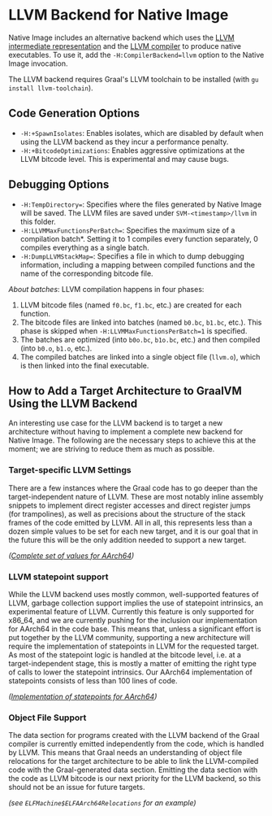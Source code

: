 # LLVM Backend for Native Image

Native Image includes an alternative backend which uses the [LLVM intermediate representation](https://llvm.org/docs/LangRef.html) and the [LLVM compiler](http://llvm.org/docs/CommandGuide/llc.html) to produce native executables. To use it, add the `-H:CompilerBackend=llvm` option to the Native Image invocation.

The LLVM backend requires Graal's LLVM toolchain to be installed (with `gu install llvm-toolchain`).

## Code Generation Options

* `-H:+SpawnIsolates`: Enables isolates, which are disabled by default when using the LLVM backend as they incur a performance penalty.
* `-H:+BitcodeOptimizations`: Enables aggressive optimizations at the LLVM bitcode level. This is experimental and may cause bugs.

## Debugging Options

* `-H:TempDirectory=`: Specifies where the files generated by Native Image will be saved. The LLVM files are saved under `SVM-<timestamp>/llvm` in this folder.
* `-H:LLVMMaxFunctionsPerBatch=`: Specifies the maximum size of a compilation batch\*. Setting it to 1 compiles every function separately, 0 compiles everything as a single batch.
* `-H:DumpLLVMStackMap=`: Specifies a file in which to dump debugging information, including a mapping between compiled functions and the name of the corresponding bitcode file.

*About batches*: LLVM compilation happens in four phases:
1. LLVM bitcode files (named `f0.bc`, `f1.bc`, etc.) are created for each function.
2. The bitcode files are linked into batches (named `b0.bc`, `b1.bc`, etc.). This phase is skipped when `-H:LLVMMaxFunctionsPerBatch=1` is specified.
3. The batches are optimized (into `b0o.bc`, `b1o.bc`, etc.) and then compiled (into `b0.o`, `b1.o`, etc.).
4. The compiled batches are linked into a single object file (`llvm.o`), which is then linked into the final executable.

## How to Add a Target Architecture to GraalVM Using the LLVM Backend

An interesting use case for the LLVM backend is to target a new architecture without having to implement a complete new backend for Native Image. The following are the necessary steps to achieve this at the moment; we are striving to reduce them as much as possible.

### Target-specific LLVM Settings

There are a few instances where the Graal code has to go deeper than the target-independent nature of LLVM.
These are most notably inline assembly snippets to implement direct register accesses and direct register jumps (for trampolines), as well as precisions about the structure of the stack frames of the code emitted by LLVM.
All in all, this represents less than a dozen simple values to be set for each new target, and it is our goal that in the future this will be the only addition needed to support a new target.

_([Complete set of values for AArch64](https://github.com/oracle/graal/commit/80cceec6f6299181d94e844eb22dffbef3ecc9e4))_

### LLVM statepoint support

While the LLVM backend uses mostly common, well-supported features of LLVM, garbage collection support implies the use of statepoint intrinsics, an experimental feature of LLVM.
Currently this feature is only supported for x86_64, and we are currently pushing for the inclusion our implementation for AArch64 in the code base.
This means that, unless a significant effort is put together by the LLVM community, supporting a new architecture will require the implementation of statepoints in LLVM for the requested target.
As most of the statepoint logic is handled at the bitcode level, i.e. at a target-independent stage, this is mostly a matter of emitting the right type of calls to lower the statepoint intrinsics.
Our AArch64 implementation of statepoints consists of less than 100 lines of code.

_([Implementation of statepoints for AArch64](https://reviews.llvm.org/D66012))_

### Object File Support

The data section for programs created with the LLVM backend of the Graal compiler is currently emitted independently from the code, which is handled by LLVM.
This means that Graal needs an understanding of object file relocations for the target architecture to be able to link the LLVM-compiled code with the Graal-generated data section.
Emitting the data section with the code as LLVM bitcode is our next priority for the LLVM backend, so this should not be an issue for future targets.

_(see `ELFMachine$ELFAArch64Relocations` for an example)_
